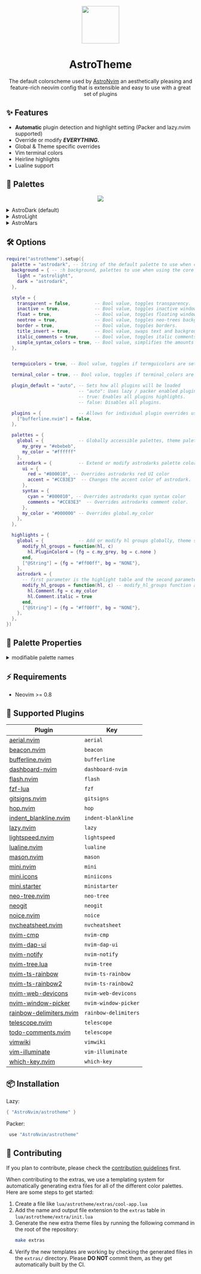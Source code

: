 <p align="center">
<img src="https://astronvim.com/logo/astronvim.svg" width=100/>
</p>

<h1 align="center"> AstroTheme </h1>

<p align="center">The default colorscheme used by <a href="https://github.com/AstroNvim/AstroNvim">AstroNvim</a> an aesthetically pleasing and feature-rich neovim config that is extensible and easy to use with a great set of plugins  </p>

## ✨ Features

- **Automatic** plugin detection and highlight setting (Packer and lazy.nvim supported)
- Override or modify **_EVERYTHING._**
- Global & Theme specific overrides
- Vim terminal colors
- Heirline highlights
- Lualine support

## 🎨 Palettes

<p align="center">
<img src="https://astronvim.com/themes/overview.png"/>
</p>

<details>
<summary>AstroDark (default)</summary>

```vim
colorscheme astrodark " Dark theme (default)
```

<p align="center">
<img src="https://astronvim.com/themes/astrodark.png"/>
</p>

</details>

<details>
<summary>AstroLight</summary>

```vim
colorscheme astrolight " Light theme
```

<p align="center">
<img src="https://astronvim.com/themes/astrolight.png"/>
</p>

</details>

<details>
<summary>AstroMars</summary>

```vim
colorscheme astromars " Red theme
```

<p align="center">
<img src="https://astronvim.com/themes/astromars.png"/>
</p>

</details>

## 🛠 Options

```lua
require("astrotheme").setup({
  palette = "astrodark", -- String of the default palette to use when calling `:colorscheme astrotheme`
  background = { -- :h background, palettes to use when using the core vim background colors
    light = "astrolight",
    dark = "astrodark",
  },

  style = {
    transparent = false,         -- Bool value, toggles transparency.
    inactive = true,             -- Bool value, toggles inactive window color.
    float = true,                -- Bool value, toggles floating windows background colors.
    neotree = true,              -- Bool value, toggles neo-trees background color.
    border = true,               -- Bool value, toggles borders.
    title_invert = true,         -- Bool value, swaps text and background colors.
    italic_comments = true,      -- Bool value, toggles italic comments.
    simple_syntax_colors = true, -- Bool value, simplifies the amounts of colors used for syntax highlighting.
  },


  termguicolors = true, -- Bool value, toggles if termguicolors are set by AstroTheme.

  terminal_color = true, -- Bool value, toggles if terminal_colors are set by AstroTheme.

  plugin_default = "auto", -- Sets how all plugins will be loaded
                           -- "auto": Uses lazy / packer enabled plugins to load highlights.
                           -- true: Enables all plugins highlights.
                           -- false: Disables all plugins.

  plugins = {              -- Allows for individual plugin overrides using plugin name and value from above.
    ["bufferline.nvim"] = false,
  },

  palettes = {
    global = {             -- Globally accessible palettes, theme palettes take priority.
      my_grey = "#ebebeb",
      my_color = "#ffffff"
    },
    astrodark = {          -- Extend or modify astrodarks palette colors
      ui = {
        red = "#800010", -- Overrides astrodarks red UI color
        accent = "#CC83E3"  -- Changes the accent color of astrodark.
      },
      syntax = {
        cyan = "#800010", -- Overrides astrodarks cyan syntax color
        comments = "#CC83E3"  -- Overrides astrodarks comment color.
      },
      my_color = "#000000" -- Overrides global.my_color
    },
  },

  highlights = {
    global = {             -- Add or modify hl groups globally, theme specific hl groups take priority.
      modify_hl_groups = function(hl, c)
        hl.PluginColor4 = {fg = c.my_grey, bg = c.none }
      end,
      ["@String"] = {fg = "#ff00ff", bg = "NONE"},
    },
    astrodark = {
      -- first parameter is the highlight table and the second parameter is the color palette table
      modify_hl_groups = function(hl, c) -- modify_hl_groups function allows you to modify hl groups,
        hl.Comment.fg = c.my_color
        hl.Comment.italic = true
      end,
      ["@String"] = {fg = "#ff00ff", bg = "NONE"},
    },
  },
})
```

## 📃 Palette Properties

<details>
<summary>modifiable palette names</summary>

```lua
--------------------------------
--- Syntax
--------------------------------
-- only syntax colors.

syntax.red
syntax.blue
syntax.green
syntax.yellow
syntax.purple
syntax.cyan
syntax.orange
syntax.text
syntax.comment
syntax.mute

--------------------------------
--- UI
--------------------------------
-- everything UI and none-text related.
ui.red
ui.blue
ui.green
ui.yellow
ui.purple
ui.cyan
ui.orange

ui.accent

ui.tabline
ui.winbar
ui.tool
ui.base
ui.inactive_base
ui.statusline
ui.split
ui.float
ui.title
ui.border
ui.current_line
ui.scrollbar
ui.selection
ui.menu_selection
ui.highlight
ui.none_text
ui.text
ui.text_active
ui.text_inactive
ui.text_match

ui.prompt

--------------------------------
--- terminal
--------------------------------
-- terminal colors.
term.black
term.bright_black

term.red
term.bright_red

term.green
term.bright_green

term.yellow
term.bright_yellow

term.blue
term.bright_blue

term.purple
term.bright_purple

term.cyan
term.bright_cyan

term.white
term.bright_white

term.background
term.foreground
```

</details>

## ⚡ Requirements

- Neovim >= 0.8

## 🔌 Supported Plugins

| Plugin                                                                          | Key                  |
| ------------------------------------------------------------------------------- | -------------------- |
| [aerial.nvim](https://github.com/stevearc/aerial.nvim)                          | `aerial`             |
| [beacon.nvim](https://github.com/DanilaMihailov/beacon.nvim)                    | `beacon`             |
| [bufferline.nvim](https://github.com/akinsho/bufferline.nvim)                   | `bufferline`         |
| [dashboard-nvim](https://github.com/glepnir/dashboard-nvim)                     | `dashboard-nvim`     |
| [flash.nvim](https://github.com/folke/flash.nvim)                               | `flash`              |
| [fzf-lua](https://github.com/ibhagwan/fzf-lua)                                  | `fzf`                |
| [gitsigns.nvim](https://github.com/lewis6991/gitsigns.nvim)                     | `gitsigns`           |
| [hop.nvim](https://github.com/phaazon/hop.nvim)                                 | `hop`                |
| [indent_blankline.nvim](https://github.com/lukas-reineke/indent-blankline.nvim) | `indent-blankline`   |
| [lazy.nvim](https://github.com/folke/lazy.nvim)                                 | `lazy`               |
| [lightspeed.nvim](https://github.com/ggandor/lightspeed.nvim)                   | `lightspeed`         |
| [lualine.nvim](https://github.com/nvim-lualine/lualine.nvim)                    | `lualine`            |
| [mason.nvim](https://github.com/williamboman/mason.nvim)                        | `mason`              |
| [mini.nvim](https://github.com/echasnovski/mini.nvim)                           | `mini`               |
| [mini.icons](https://github.com/echasnovski/mini.icons)                         | `miniicons`          |
| [mini.starter](https://github.com/echasnovski/mini.starter)                     | `ministarter`        |
| [neo-tree.nvim](https://github.com/nvim-neo-tree/neo-tree.nvim)                 | `neo-tree`           |
| [neogit](https://github.com/NeogitOrg/neogit)                                   | `neogit`             |
| [noice.nvim](https://github.com/folke/noice.nvim)                               | `noice`              |
| [nvcheatsheet.nvim](https://github.com/smartinellimarco/nvcheatsheet.nvim)      | `nvcheatsheet`       |
| [nvim-cmp](https://github.com/hrsh7th/nvim-cmp)                                 | `nvim-cmp`           |
| [nvim-dap-ui](https://github.com/rcarriga/nvim-dap-ui)                          | `nvim-dap-ui`        |
| [nvim-notify](https://github.com/rcarriga/nvim-notify)                          | `nvim-notify`        |
| [nvim-tree.lua](https://github.com/nvim-tree/nvim-tree.lua)                     | `nvim-tree`          |
| [nvim-ts-rainbow](https://github.com/p00f/nvim-ts-rainbow)                      | `nvim-ts-rainbow`    |
| [nvim-ts-rainbow2](https://github.com/HiPhish/nvim-ts-rainbow2)                 | `nvim-ts-rainbow2`   |
| [nvim-web-devicons](https://github.com/nvim-tree/nvim-web-devicons)             | `nvim-web-devicons`  |
| [nvim-window-picker](https://github.com/s1n7ax/nvim-window-picker)              | `nvim-window-picker` |
| [rainbow-delimiters.nvim](https://github.com/HiPhish/rainbow-delimiters.nvim)   | `rainbow-delimiters` |
| [telescope.nvim](https://github.com/nvim-telescope/telescope.nvim)              | `telescope`          |
| [todo-comments.nvim](https://github.com/folke/todo-comments.nvim)               | `telescope`          |
| [vimwiki](https://github.com/vimwiki/vimwiki)                                   | `vimwiki`            |
| [vim-illuminate](https://github.com/RRethy/vim-illuminate)                      | `vim-illuminate`     |
| [which-key.nvim](https://github.com/folke/which-key.nvim)                       | `which-key`          |

## 📦 Installation

Lazy:

```lua
{ "AstroNvim/astrotheme" }
```

Packer:

```lua
 use "AstroNvim/astrotheme"
```

## 🚀 Contributing

If you plan to contribute, please check the [contribution guidelines](https://github.com/AstroNvim/.github/blob/main/CONTRIBUTING.md) first.

When contributing to the extras, we use a templating system for automatically generating extra files for all of the different color palettes. Here are some steps to get started:

1. Create a file like `lua/astrotheme/extras/cool-app.lua`
2. Add the name and output file extension to the `extras` table in `lua/astrotheme/extra/init.lua`
3. Generate the new extra theme files by running the following command in the root of the repository:
   ```sh
   make extras
   ```
4. Verify the new templates are working by checking the generated files in the `extras/` directory. Please **DO NOT** commit them, as they get automatically built by the CI.
